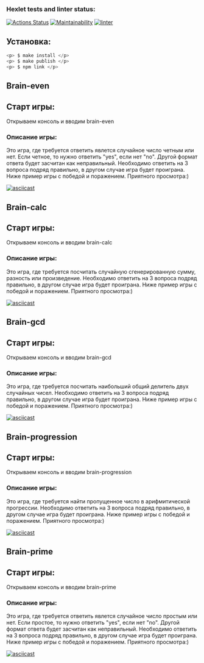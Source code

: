 ### Hexlet tests and linter status:

[![Actions Status](https://github.com/Rosh95/frontend-project-lvl1/workflows/hexlet-check/badge.svg)](https://github.com/Rosh95/frontend-project-lvl1/actions)
[![Maintainability](https://api.codeclimate.com/v1/badges/e2b012bddf33aa0430dc/maintainability)](https://codeclimate.com/github/Rosh95/frontend-project-lvl1/maintainability)
[![linter](https://github.com/Rosh95/frontend-project-lvl1/workflows/linter/badge.svg)](https://github.com/Rosh95/frontend-project-lvl1/actions/workflows/linter.yml)

## Установка:
```javascript
<p> $ make install </p>
<p> $ make publish </p>
<p> $ npm link </p>
```
## Brain-even

## Старт игры:
<p> Открываем консоль и вводим brain-even </p>

### Описание игры:

Это игра, где требуется ответить явлется случайное число четным или нет. Если четное, то нужно ответить "yes", eсли нет "no". Другой формат ответа будет засчитан как неправильный.
Необходимо ответить на 3 вопроса подряд правильно, в другом случае игра будет проиграна. Ниже пример игры с победой и поражением. Приятного просмотра:)

[![asciicast](https://asciinema.org/a/396783.svg)](https://asciinema.org/a/396783)

## Brain-calc

## Старт игры:
<p> Открываем консоль и вводим brain-calc </p>

### Описание игры:

Это игра, где требуется посчитать случайную сгенерированную сумму, разность или произведение.
Необходимо ответить на 3 вопроса подряд правильно, в другом случае игра будет проиграна. Ниже пример игры с победой и поражением. Приятного просмотра:)

[![asciicast](https://asciinema.org/a/396812.svg)](https://asciinema.org/a/396812)

## Brain-gcd

## Старт игры:
<p> Открываем консоль и вводим brain-gcd </p>

### Описание игры:

Это игра, где требуется посчитать наибольший общий делитель двух случайных чисел.
Необходимо ответить на 3 вопроса подряд правильно, в другом случае игра будет проиграна. Ниже пример игры с победой и поражением. Приятного просмотра:)

[![asciicast](https://asciinema.org/a/396816.svg)](https://asciinema.org/a/396816)

## Brain-progression

## Старт игры:
<p> Открываем консоль и вводим brain-progression </p>

### Описание игры:

Это игра, где требуется найти пропущенное число в арифмитической прогрессии.
Необходимо ответить на 3 вопроса подряд правильно, в другом случае игра будет проиграна. Ниже пример игры с победой и поражением. Приятного просмотра:)

[![asciicast](https://asciinema.org/a/396838.svg)](https://asciinema.org/a/396838)

## Brain-prime

## Старт игры:
<p> Открываем консоль и вводим brain-prime </p>

### Описание игры:

Это игра, где требуется ответить явлется случайное число простым или нет. Если простое, то нужно ответить "yes", eсли нет "no". Другой формат ответа будет засчитан как неправильный.
Необходимо ответить на 3 вопроса подряд правильно, в другом случае игра будет проиграна. Ниже пример игры с победой и поражением. Приятного просмотра:)

[![asciicast](https://asciinema.org/a/396846.svg)](https://asciinema.org/a/396846)

